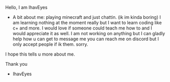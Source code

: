 Hello, I am IhavEyes
- A bit about me:
playing minecraft and just chattin. (ik im kinda boring) I am learning nothing at the moment really but I want to learn coding like c+ and more. 
I would love if someone could teach me how to and I would appreciate it as well. I am not working on anything but I can gladly help
how u can get to message me you can reach me on discord but I only accept people if ik them. sorry.

I hope this tells u more about me.

Thank you
- IhavEyes
